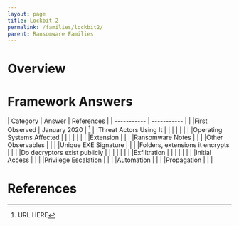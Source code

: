 ```yaml
---
layout: page
title: Lockbit 2
permalink: /families/lockbit2/
parent: Ransomware Families
---
```


# Overview

# Framework Answers

| Category | Answer | References | 
| ----------- | ----------- | | 
|First Observed | January 2020 | [^1] |
|Threat Actors Using It | | |
| | | |
|Operating Systems Affected | | |
| | | |
|Extension | | |
|Ransomware Notes | | |
|Other Observables | | |
|Unique EXE Signature | | |
|Folders, extensions it encrypts | | |
|Do decryptors exist publicly | | |
| | | |
|Exfiltration | | |
| | | |
|Initial Access | |  |
|Privilege Escalation | | |
|Automation | | |
|Propagation | | |


# References

[^1]: URL HERE




